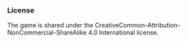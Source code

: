 ### License

The game is shared under the CreativeCommon-Attribution-NonCommercial-ShareAlike 4.0 International license.

